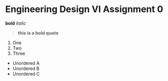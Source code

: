 # Engineering Design VI Assignment 0
**bold**
*italic*
> **this is a bold quote**
1. One
2. Two
3. Three
- Unordered A
- Unordered B
- Unordered C
